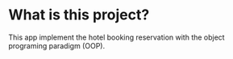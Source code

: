 # What is this project?
This app implement the hotel booking reservation with 
the object programing paradigm (OOP). 
